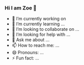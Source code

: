 ### Hi I am Zoe 👋

<!--
**hsuhsuhsuhsuhsu/hsuhsuhsuhsuhsu** is a ✨ _special_ ✨ repository because its `README.md` (this file) appears on your GitHub profile.
-->

- 🔭 I’m currently working on 
- 🌱 I’m currently learning ...
- 👯 I’m looking to collaborate on ...
- 🤔 I’m looking for help with ...
- 💬 Ask me about ...
- 📫 How to reach me: ...
- 😄 Pronouns: ...
- ⚡ Fun fact: ...

